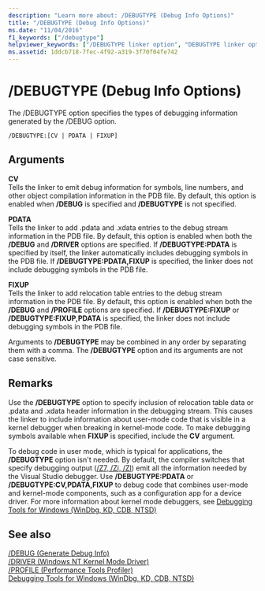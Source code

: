 ```yaml
---
description: "Learn more about: /DEBUGTYPE (Debug Info Options)"
title: "/DEBUGTYPE (Debug Info Options)"
ms.date: "11/04/2016"
f1_keywords: ["/debugtype"]
helpviewer_keywords: ["/DEBUGTYPE linker option", "DEBUGTYPE linker option", "-DEBUGTYPE linker option"]
ms.assetid: 1ddcb718-7fec-4f92-a319-3f70f04fe742
---
```

# /DEBUGTYPE (Debug Info Options)

The /DEBUGTYPE option specifies the types of debugging information generated by the /DEBUG option.

```
/DEBUGTYPE:[CV | PDATA | FIXUP]
```

## Arguments

**CV**<br/>
Tells the linker to emit debug information for symbols, line numbers, and other object compilation information in the PDB file. By default, this option is enabled when **/DEBUG** is specified and **/DEBUGTYPE** is not specified.

**PDATA**<br/>
Tells the linker to add .pdata and .xdata entries to the debug stream information in the PDB file. By default, this option is enabled when both the **/DEBUG** and **/DRIVER** options are specified. If **/DEBUGTYPE:PDATA** is specified by itself, the linker automatically includes debugging symbols in the PDB file. If **/DEBUGTYPE:PDATA,FIXUP** is specified, the linker does not include debugging symbols in the PDB file.

**FIXUP**<br/>
Tells the linker to add relocation table entries to the debug stream information in the PDB file. By default, this option is enabled when both the **/DEBUG** and **/PROFILE** options are specified. If **/DEBUGTYPE:FIXUP** or **/DEBUGTYPE:FIXUP,PDATA** is specified, the linker does not include debugging symbols in the PDB file.

Arguments to **/DEBUGTYPE** may be combined in any order by separating them with a comma. The **/DEBUGTYPE** option and its arguments are not case sensitive.

## Remarks

Use the **/DEBUGTYPE** option to specify inclusion of relocation table data or .pdata and .xdata header information in the debugging stream. This causes the linker to include information about user-mode code that is visible in a kernel debugger when breaking in kernel-mode code. To make debugging symbols available when **FIXUP** is specified, include the **CV** argument.

To debug code in user mode, which is typical for applications, the **/DEBUGTYPE** option isn't needed. By default, the compiler switches that specify debugging output ([/Z7, /Zi, /ZI](z7-zi-zi-debug-information-format.md)) emit all the information needed by the Visual Studio debugger. Use **/DEBUGTYPE:PDATA** or **/DEBUGTYPE:CV,PDATA,FIXUP** to debug code that combines user-mode and kernel-mode components, such as a configuration app for a device driver. For more information about kernel mode debuggers, see [Debugging Tools for Windows (WinDbg, KD, CDB, NTSD)](/windows-hardware/drivers/debugger/index)

## See also

[/DEBUG (Generate Debug Info)](debug-generate-debug-info.md)<br/>
[/DRIVER (Windows NT Kernel Mode Driver)](driver-windows-nt-kernel-mode-driver.md)<br/>
[/PROFILE (Performance Tools Profiler)](profile-performance-tools-profiler.md)<br/>
[Debugging Tools for Windows (WinDbg, KD, CDB, NTSD)](/windows-hardware/drivers/debugger/index)
